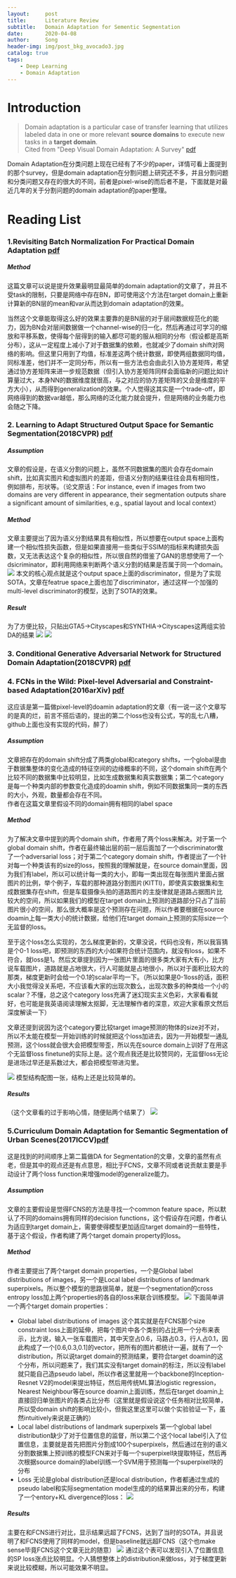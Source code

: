 ```yaml
---
layout:     post
title:      Literature Review
subtitle:   Domain Adaptation for Sementic Segmentation
date:       2020-04-08
author:     Song
header-img: img/post_bkg_avocado3.jpg
catalog: true
tags:
    - Deep Learning
    - Domain Adaptation
---
```


# Introduction

>Domain adaptation is a particular case of transfer learning that utilizes labeled data in one or more relevant **source domains** to execute new tasks in a **target domain**.<br>Cited from "Deep Visual Domain Adaptation: A Survey"  [pdf](https://arxiv.org/abs/1802.03601)

Domain Adaptation在分类问题上现在已经有了不少的paper，详情可看上面提到的那个survey，但是domain adaptation在分割问题上研究还不多，并且分割问题和分类问题又存在的很大的不同，前者是pixel-wise的而后者不是，下面就是对最近几年的关于分割问题的domain adaptation的paper整理。

# Reading List

### 1.Revisiting Batch Normalization For Practical Domain Adaptation [pdf](https://arxiv.org/abs/1603.04779)
##### Method
这篇文章可以说是提升效果最明显最简单的domain adaptation的文章了，并且不受task的限制，只要是网络中存在BN，即可使用这个方法在target domain上重新计算新的BN层的mean和var从而达到domain adaptation的效果。

当然这个文章能取得这么好的效果主要靠的是BN层的对于层间数据规范化的能力，因为BN会对层间数据做一个channel-wise的归一化，然后再通过可学习的缩放和平移系数，使得每个层得到的输入都尽可能的服从相同的分布（假设都是高斯分布），这从一定程度上减小了对于数据集的依赖，也就减少了domain shift对网络的影响。但这里只用到了均值，标准差这两个统计数据，即使两组数据同均值，同标准差，他们并不一定同分布，所以有一些方法也会由此引入协方差矩阵，希望通过协方差矩阵来进一步规范数据（但引入协方差矩阵同样会面临新的问题比如计算量过大，本身NN的数据维度就很高，与之对应的协方差矩阵的又会是维度的平方大小），从而得到generalization的效果。个人觉得这其实是一个trade-off，即网络得到的数据var越低，那么网络的泛化能力就会提升，但是网络的业务能力也会随之下降。

### 2. Learning to Adapt Structured Output Space for Semantic Segmentation(2018CVPR) [pdf](https://arxiv.org/abs/1802.10349)
##### Assumption
文章的假设是，在语义分割的问题上，虽然不同数据集的图片会存在domain shift，比如真实图片和虚拟图片的差距，但语义分割的结果往往会具有相同性，例如排布，形状等。（论文原话：For instance, even if images from two domains are very different in appearance, their segmentation outputs share a significant amount of similarities, e.g., spatial layout and local context）
##### Method
文章主要提出了因为语义分割结果具有相似性，所以想要在output space上面构建一个相似性损失函数，但是如果直接用一些类似于SSIM的指标来构建损失函数，又无法表达这个复杂的相似性，所以很自然的借鉴了GAN的思想使用了一个dsicriminator，即利用网络来判断两个语义分割的结果是否属于同一个domain。
![](/img/literature-review/adaseg.png)
本文的核心观点就是这个output space上面的discriminator，但是为了实现SOTA，文章在featrue space上面也加了discriminator，通过这样一个加强的multi-level discriminator的模型，达到了SOTA的效果。

##### Result  
为了方便比较，只贴出GTA5->Cityscapes和SYNTHIA->Cityscapes这两组实验DA的结果
![](/img/literature-review/adaseg-1.png)
![](/img/literature-review/adaseg-2.png)


### 3. Conditional Generative Adversarial Network for Structured Domain Adaptation(2018CVPR) [pdf](http://openaccess.thecvf.com/content_cvpr_2018/papers/Hong_Conditional_Generative_Adversarial_CVPR_2018_paper.pdf)

### 4. FCNs in the Wild: Pixel-level Adversarial and Constraint-based Adaptation(2016arXiv) [pdf](https://arxiv.org/pdf/1612.02649.pdf)
这应该是第一篇做pixel-level的doamin adaptation的文章（有一说一这个文章写的是真的烂，前言不搭后语的，提出的第二个loss也没有公式，写的乱七八糟，github上面也没有实现的代码，醉了）
##### Assumption
文章把存在的domain shift分成了两类global和category shifts，一个global是由于数据集整体的变化造成的特征空间的边缘概率的不同，这个domain shift在两个比较不同的数据集中比较明显，比如生成数据集和真实数据集；第二个category是每一个种类内部的参数变化造成的doamin shift，例如不同数据集同一类的东西的大小，外观，数量都会存在不同。  
作者在这篇文章里假设不同的domain拥有相同的label space

##### Method
为了解决文章中提到的两个domain shift，作者用了两个loss来解决。对于第一个global domain shift，作者在最终输出层的前一层后面加了一个discriminator做了一个adversarial loss；对于第二个category domain shift，作者提出了一个针对每一个种类该有的size的loss，按照我的理解就是，在source domain里面，因为我们有label，所以可以统计每一类的大小，即每一类出现在每张图片里面占据图片的比例，举个例子，车载的那种道路分割图片(KITTI)，即使真实数据集和生成数据集存在shift，但是车载摄像头拍的道路图片的主旋律就是道路占据图片比较大的空间，所以如果我们的模型在target domain上预测的道路部分只占了当前图片很小的空间，那么很大概率是这个预测存在问题，所以作者要根据在source doamin上每一类大小的统计数据，给他们在target domain上预测的实际size一个无监督的loss。

至于这个loss怎么实现的，怎么梯度更新的，文章没说，代码也没有，所以我盲猜是个0-1 loss吧，即预测的东西的大小如果符合统计范围内，就没有loss，如果不符合，就loss是1。然后文章提到因为一张图片里面的很多类大家有大有小，比方说车载图片，道路就是占地很大，行人可能就是占地很小，所以对于面积比较大的那类，梯度更新时会给一个0.1的scalar平均一下。（所以如果是0-1loss的话，面积大小我觉得没关系吧，不应该看大家的出现次数么，出现次数多的种类给一个小的scalar？不懂，总之这个category loss充满了迷幻现实主义色彩，大家看看就好，也可能是我英语阅读理解太抠脚，无法理解作者的深意，欢迎大家看原文然后深度解读一下）

文章还提到说因为这个category要比较target image预测的物体的size对不对，所以不太能在模型一开始训练的时候就把这个loss加进去，因为一开始模型一通乱预测，这个loss就会很大会把模型带歪，所以先在source domain上训好了在用这个无监督loss finetune的实际上是。这个观点我还是比较赞同的，无监督loss无论是进场过早还是系数过大，都会把模型带进沟里。

![](/img/literature-review/fcns.png)
模型结构配图一张，结构上还是比较简单的。
 
##### Results
（这个文章看的过于影响心情，随便贴两个结果了）
![](/img/literature-review/fcns-1.png)

### 5.Curriculum Domain Adaptation for Semantic Segmentation of Urban Scenes(2017ICCV)[pdf](https://arxiv.org/abs/1707.09465)
这是找到的时间顺序上第二篇做DA for Segmentation的文章，文章的虽然有点老，但是其中的观点还是有点意思，相比于FCNS，文章不同或者说贡献主要是手动设计了两个loss function来增强model的generalize能力。
##### Assumption
文章的主要假设是觉得FCNS的方法是寻找一个common feature space，所以默认了不同的domains拥有同样的decision functions，这个假设存在问题，作者认为适应到target domain上，需要使得模型更加适应target domain的一些特性，基于这个假设，作者构建了两个target domain property的loss。
##### Method
作者主要提出了两个target domain properties，一个是Global label distributions of images，另一个是Local label distributions of landmark superpixels。所以整个模型的思路很简单，就是一个segmentation的cross entropy loss加上两个properties的各自的loss来联合训练模型。
![](/img/literature-review/cda.png)
下面简单讲一个两个target domain properties：
+ Global label distributions of images
这个其实就是在FCNS那个size constraint loss上面的延伸，把每个图片中各个类别的占比用一个分布来表示，比方说，输入一张车载图片，其中天空占0.6，马路占0.3，行人占0.1，因此构成了一个[0.6,0.3,0.1]的vector，把所有的图片都统计一遍，就有了一个distribution，所以说target domain的预测结果，要符合target doamin的这个分布，所以问题来了，我们其实没有target domain的标注，所以没有label就只能自己造pseudo label，所以作者这里就用一个backbone的Inception-Resnet V2的model来提出特征，然后用传统ML算法logistic regression，Nearest Neighbour等在source doamin上面训练，然后在target doamin上直接回归单张图片的各类占比分布（这里就是假设说这个任务相对比较简单，所以受domain shift的影响比较小，但我这里这里可以做个实验验证一下，虽然intuitively来说是正确的）
+ Local label distributions of landmark superpixels
第一个global label distribution缺少了对于位置信息的监督，所以第二个这个local label引入了位置信息，主要就是首先把图片分割成100个superpixels，然后通过在别的语义分割数据集上预训练的模型FCN来对于每一个superpixel块提取特征，然后再次根据source domain的label训练一个SVM用于预测每一个superpixel块的分布
+ Loss
无论是global distribution还是local distribution，作者都通过生成的pseudo label和实际segmentation model生成的的结果算出来的分布，构建了一个entory+KL divergence的loss：
![](/img/literature-review/cda-loss1.png)

##### Results
主要在和FCNS进行对比，显示结果远超了FCNS，达到了当时的SOTA，并且说明了和FCNS使用了同样的model，但是baseline就远超FCNS（这个也make sense毕竟FCNS这个文章无比的随意）
![](/img/literature-review/cda-res.png)
通过这个表可以发现引入了位置信息的SP loss涨点比较明显。个人猜想整体上的distribution来做loss，对于梯度更新来说比较模糊，所以可能效果不明显。

